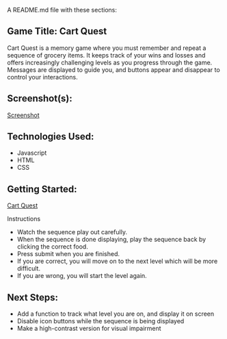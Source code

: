 A README.md file with these sections:

## Game Title: Cart Quest

Cart Quest is a memory game where you must remember and repeat a sequence of grocery items. It keeps track of your wins and losses and offers increasingly challenging levels as you progress through the game. Messages are displayed to guide you, and buttons appear and disappear to control your interactions.

## Screenshot(s): 

[Screenshot](https://github.com/shelbyyy16/Project-1/blob/main/images/CartQuest%20Screenshot.png?raw=true)

## Technologies Used: 
- Javascript
- HTML
- CSS

## Getting Started: 
[Cart Quest](https://shelbyyy16.github.io/Cart-Quest-Browser-Game/)

Instructions
- Watch the sequence play out carefully.
- When the sequence is done displaying, play the sequence back by clicking the correct food.
- Press submit when you are finished.
- If you are correct, you will move on to the next level which will be more difficult.
- If you are wrong, you will start the level again.


## Next Steps: 
- Add a function to track what level you are on, and display it on screen
- Disable icon buttons while the sequence is being displayed
- Make a high-contrast version for visual impairment
